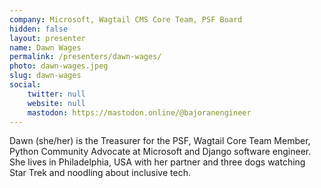 ```yaml
---
company: Microsoft, Wagtail CMS Core Team, PSF Board
hidden: false
layout: presenter
name: Dawn Wages
permalink: /presenters/dawn-wages/
photo: dawn-wages.jpeg
slug: dawn-wages
social:
    twitter: null
    website: null
    mastodon: https://mastodon.online/@bajoranengineer
---
```


Dawn (she/her) is the Treasurer for the PSF, Wagtail Core Team Member, Python Community Advocate at Microsoft and Django software engineer. She lives in Philadelphia, USA with her partner and three dogs watching Star Trek and noodling about inclusive tech.
